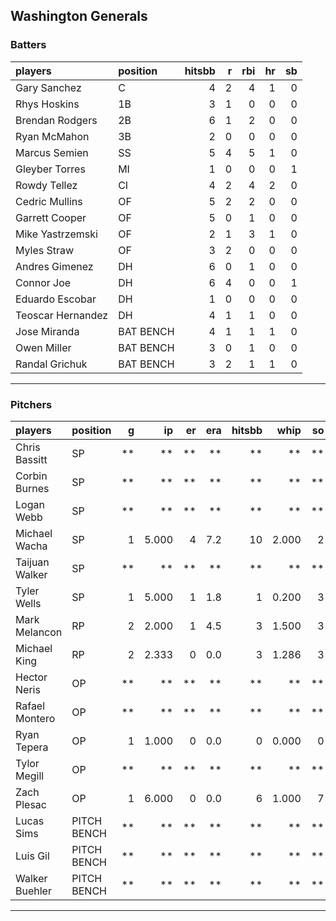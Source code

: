 ## Washington Generals

### Batters

 
|players           |position  | hitsbb|  r| rbi| hr| sb| 
|:-----------------|:---------|------:|--:|---:|--:|--:| 
|Gary Sanchez      |C         |      4|  2|   4|  1|  0| 
|Rhys Hoskins      |1B        |      3|  1|   0|  0|  0| 
|Brendan Rodgers   |2B        |      6|  1|   2|  0|  0| 
|Ryan McMahon      |3B        |      2|  0|   0|  0|  0| 
|Marcus Semien     |SS        |      5|  4|   5|  1|  0| 
|Gleyber Torres    |MI        |      1|  0|   0|  0|  1| 
|Rowdy Tellez      |CI        |      4|  2|   4|  2|  0| 
|Cedric Mullins    |OF        |      5|  2|   2|  0|  0| 
|Garrett Cooper    |OF        |      5|  0|   1|  0|  0| 
|Mike Yastrzemski  |OF        |      2|  1|   3|  1|  0| 
|Myles Straw       |OF        |      3|  2|   0|  0|  0| 
|Andres Gimenez    |DH        |      6|  0|   1|  0|  0| 
|Connor Joe        |DH        |      6|  4|   0|  0|  1| 
|Eduardo Escobar   |DH        |      1|  0|   0|  0|  0| 
|Teoscar Hernandez |DH        |      4|  1|   1|  0|  0| 
|Jose Miranda      |BAT BENCH |      4|  1|   1|  1|  0| 
|Owen Miller       |BAT BENCH |      3|  0|   1|  0|  0| 
|Randal Grichuk    |BAT BENCH |      3|  2|   1|  1|  0| 


* * *

### Pitchers

 
|players        |position    |  g|    ip| er| era| hitsbb|  whip| so|  w| sv| 
|:--------------|:-----------|--:|-----:|--:|---:|------:|-----:|--:|--:|--:| 
|Chris Bassitt  |SP          | **|    **| **|  **|     **|    **| **| **| **| 
|Corbin Burnes  |SP          | **|    **| **|  **|     **|    **| **| **| **| 
|Logan Webb     |SP          | **|    **| **|  **|     **|    **| **| **| **| 
|Michael Wacha  |SP          |  1| 5.000|  4| 7.2|     10| 2.000|  2|  0|  0| 
|Taijuan Walker |SP          | **|    **| **|  **|     **|    **| **| **| **| 
|Tyler Wells    |SP          |  1| 5.000|  1| 1.8|      1| 0.200|  3|  1|  0| 
|Mark Melancon  |RP          |  2| 2.000|  1| 4.5|      3| 1.500|  3|  1|  0| 
|Michael King   |RP          |  2| 2.333|  0| 0.0|      3| 1.286|  3|  1|  0| 
|Hector Neris   |OP          | **|    **| **|  **|     **|    **| **| **| **| 
|Rafael Montero |OP          | **|    **| **|  **|     **|    **| **| **| **| 
|Ryan Tepera    |OP          |  1| 1.000|  0| 0.0|      0| 0.000|  0|  0|  0| 
|Tylor Megill   |OP          | **|    **| **|  **|     **|    **| **| **| **| 
|Zach Plesac    |OP          |  1| 6.000|  0| 0.0|      6| 1.000|  7|  0|  0| 
|Lucas Sims     |PITCH BENCH | **|    **| **|  **|     **|    **| **| **| **| 
|Luis Gil       |PITCH BENCH | **|    **| **|  **|     **|    **| **| **| **| 
|Walker Buehler |PITCH BENCH | **|    **| **|  **|     **|    **| **| **| **| 


* * *


